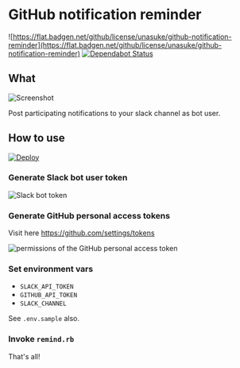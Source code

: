 # GitHub notification reminder
![https://flat.badgen.net/github/license/unasuke/github-notification-reminder](https://flat.badgen.net/github/license/unasuke/github-notification-reminder)
[![Dependabot Status](https://api.dependabot.com/badges/status?host=github&repo=unasuke/github-notification-reminder)](https://dependabot.com)

## What
![Screenshot](https://user-images.githubusercontent.com/4487291/54877481-c4618e00-4e62-11e9-8a74-a2542a193bff.png)

Post participating notifications to your slack channel as bot user.

## How to use

[![Deploy](https://www.herokucdn.com/deploy/button.svg)](https://heroku.com/deploy?template=https://github.com/unasuke/github-notification-reminder)

### Generate Slack bot user token
![Slack bot token](https://user-images.githubusercontent.com/4487291/54877492-e529e380-4e62-11e9-9c3a-5ca21174f324.png)

### Generate GitHub personal access tokens
Visit here <https://github.com/settings/tokens>

![permissions of the GitHub personal access token](https://user-images.githubusercontent.com/4487291/54877473-bb70bc80-4e62-11e9-95c3-6abdff7d4453.png)

### Set environment vars
- `SLACK_API_TOKEN`
- `GITHUB_API_TOKEN`
- `SLACK_CHANNEL`

See `.env.sample` also.

### Invoke `remind.rb`
That's all!
